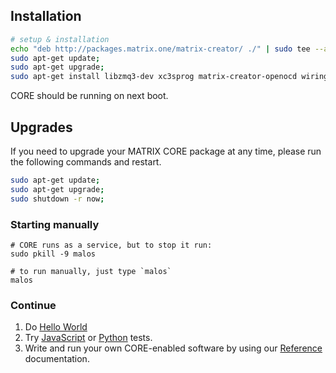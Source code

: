 ## Installation
```bash
# setup & installation
echo "deb http://packages.matrix.one/matrix-creator/ ./" | sudo tee --append /etc/apt/sources.list;
sudo apt-get update;
sudo apt-get upgrade;
sudo apt-get install libzmq3-dev xc3sprog matrix-creator-openocd wiringpi cmake g++ git;
```

CORE should be running on next boot.

## Upgrades
If you need to upgrade your MATRIX CORE package at any time, please run the following commands and restart.
```bash
sudo apt-get update;
sudo apt-get upgrade;
sudo shutdown -r now;
```


### Starting manually
```
# CORE runs as a service, but to stop it run:
sudo pkill -9 malos

# to run manually, just type `malos`
malos
```

### Continue
1. Do [Hello World](./hello-world.md)
1. Try [JavaScript](../examples/jstests.md) or [Python](../examples/pytests.md) tests.
1. Write and run your own CORE-enabled software by using our [Reference](./reference.md) documentation.